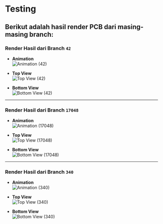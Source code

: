# Testing

Berikut adalah hasil render PCB dari masing-masing branch:
---
### Render Hasil dari Branch `42`
- **Animation**  
  ![Animation (42)](https://github.com/J58C/Caps32Project/blob/42/images/rotating.gif)
  
- **Top View**  
  ![Top View (42)](https://github.com/J58C/Caps32Project/blob/42/images/top.png)
  
- **Bottom View**  
  ![Bottom View (42)](https://J58C.github.io/Caps32Project/42/bottom.png)

---

### Render Hasil dari Branch `17048`
- **Animation**  
  ![Animation (17048)](https://J58C.github.io/Caps32Project/17048/rotating.gif)
  
- **Top View**  
  ![Top View (17048)](https://J58C.github.io/Caps32Project/17048/top.png)
  
- **Bottom View**  
  ![Bottom View (17048)](https://J58C.github.io/Caps32Project/17048/bottom.png)

---

### Render Hasil dari Branch `340`
- **Animation**  
  ![Animation (340)](https://J58C.github.io/Caps32Project/340/rotating.gif)
  
- **Top View**  
  ![Top View (340)](https://J58C.github.io/Caps32Project/340/top.png)
  
- **Bottom View**  
  ![Bottom View (340)](https://J58C.github.io/Caps32Project/340/bottom.png)

